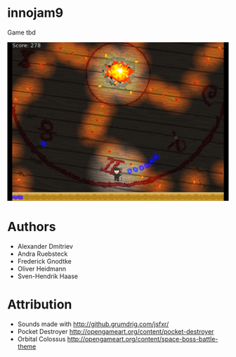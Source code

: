 # innojam9

Game tbd

![](screenshot.png)

# Authors

- Alexander Dmitriev
- Andra Ruebsteck
- Frederick Gnodtke
- Oliver Heidmann
- Sven-Hendrik Haase

# Attribution

- Sounds made with http://github.grumdrig.com/jsfxr/
- Pocket Destroyer http://opengameart.org/content/pocket-destroyer
- Orbital Colossus http://opengameart.org/content/space-boss-battle-theme
